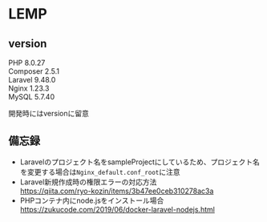 # LEMP
## version
PHP       8.0.27  
Composer  2.5.1  
Laravel   9.48.0  
Nginx     1.23.3  
MySQL     5.7.40  

開発時にはversionに留意


## 備忘録
* Laravelのプロジェクト名をsampleProjectにしているため、プロジェクト名を変更する場合は`Nginx_default.conf_root`に注意
* Laravel新規作成時の権限エラーの対応方法  
  https://qiita.com/ryo-kozin/items/3b47ee0ceb310278ac3a  
* PHPコンテナ内にnode.jsをインストール場合  
  https://zukucode.com/2019/06/docker-laravel-nodejs.html


